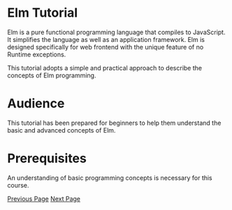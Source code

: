 # Elm Tutorial
Elm is a pure functional programming language that compiles to JavaScript. It simplifies the language as well as an application framework. Elm is designed specifically for web frontend with the unique feature of no Runtime exceptions.

This tutorial adopts a simple and practical approach to describe the concepts of Elm programming.

# Audience
This tutorial has been prepared for beginners to help them understand the basic and advanced concepts of Elm.

# Prerequisites
An understanding of basic programming concepts is necessary for this course.


[Previous Page](../elm/index.md) [Next Page](../elm/elm_introduction.md) 
